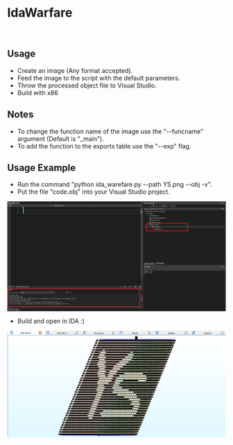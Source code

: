 # IdaWarfare

<br/>


  ## Usage
  
  * Create an image (Any format accepted).
  * Feed the image to the script with the default parameters.
  * Throw the processed object file to Visual Studio.
  * Build with x86
  
  ## Notes
  
  * To change the function name of the image use the "--funcname" argument (Default is "_main").
  * To add the function to the exports table use the "--exp" flag.

  ## Usage Example
  
  * Run the command "python ida_warefare.py --path YS.png --obj -v".
  * Put the file "code.obj" into your Visual Studio project.

<img align="center" src="https://raw.githubusercontent.com/yoavshah/IdaWarfare/master/images/YS_VisualStudio.png" />

  * Build and open in IDA :)

<img align="center" src="https://raw.githubusercontent.com/yoavshah/IdaWarfare/master/images/YS_IDA.png" />





